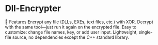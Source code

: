 # Dll-Encrypter
🚀 Features Encrypt any file (DLLs, EXEs, text files, etc.) with XOR.  Decrypt with the same tool—just run it again on the encrypted file.  Easy to customize: change file names, key, or add user input.  Lightweight, single-file source, no dependencies except the C++ standard library.
